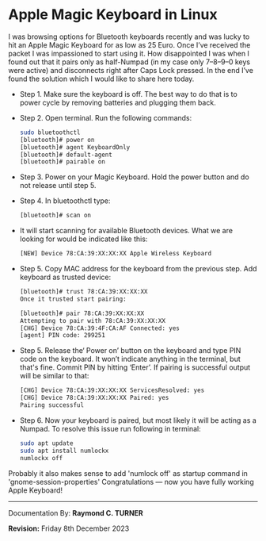 # Apple Magic Keyboard in Linux

I was browsing options for Bluetooth keyboards recently and was lucky to hit an Apple Magic Keyboard for as low as 25 Euro. Once I’ve received the packet I was impassioned to start using it. How disappointed I was when I found out that it pairs only as half-Numpad (in my case only 7–8–9–0 keys were active) and disconnects right after Caps Lock pressed. In the end I’ve found the solution which I would like to share here today.

* Step 1. Make sure the keyboard is off. The best way to do that is to power cycle by removing batteries and plugging them back.

* Step 2. Open terminal. Run the following commands:

    ```bash
    sudo bluetoothctl
    [bluetooth]# power on
    [bluetooth]# agent KeyboardOnly
    [bluetooth]# default-agent
    [bluetooth]# pairable on
    ```
* Step 3. Power on your Magic Keyboard. Hold the power button and do not release until step 5.

* Step 4. In bluetoothctl type:

    ```bash
    [bluetooth]# scan on
    ```

* It will start scanning for available Bluetooth devices. What we are looking for would be indicated like this:

    ```bash
    [NEW] Device 78:CA:39:XX:XX:XX Apple Wireless Keyboard
    ```
    
* Step 5. Copy MAC address for the keyboard from the previous step. Add keyboard as trusted device:

    ```bash
    [bluetooth]# trust 78:CA:39:XX:XX:XX
    Once it trusted start pairing:
    ```

    ```bash
    [bluetooth]# pair 78:CA:39:XX:XX:XX
    Attempting to pair with 78:CA:39:XX:XX:XX
    [CHG] Device 78:CA:39:4F:CA:AF Connected: yes
    [agent] PIN code: 299251
    ```

* Step 5. Release the‘ Power on’ button on the keyboard and type PIN code on the keyboard. It won’t indicate anything in the terminal, but that's fine. Commit PIN by hitting ‘Enter’. If pairing is successful output will be similar to that:

    ```bash
    [CHG] Device 78:CA:39:XX:XX:XX ServicesResolved: yes
    [CHG] Device 78:CA:39:XX:XX:XX Paired: yes
    Pairing successful
    ```
* Step 6. Now your keyboard is paired, but most likely it will be acting as a Numpad. To resolve this issue run following in terminal:

    ```bash
    sudo apt update
    sudo apt install numlockx
    numlockx off
    ```

Probably it also makes sense to add 'numlock off' as startup command in 'gnome-session-properties'
Congratulations — now you have fully working Apple Keyboard!

---

Documentation By: **Raymond C. TURNER**

**Revision:** Friday 8th December 2023